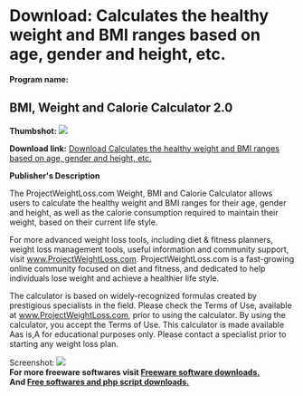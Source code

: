 # Download: Calculates the healthy weight and BMI ranges based on age, gender and height, etc.

**Program name:**

## BMI, Weight and Calorie Calculator 2.0

  
**Thumbshot:** ![](http://www.freewarefiles.com/screenshot/pwl_bmicalc_md.gif)   
  
**Download link:** [Download Calculates the healthy weight and BMI ranges based on age, gender and height, etc.](http://freesoftwares.boysofts.com/BMI-Weight-And-Calorie-Calculator_program_25395.html)  
  


**Publisher's Description**  
  


The ProjectWeightLoss.com Weight, BMI and Calorie Calculator allows users to calculate the healthy weight and BMI ranges for their age, gender and height, as well as the calorie consumption required to maintain their weight, based on their current life style. 

For more advanced weight loss tools, including diet & fitness planners, weight loss management tools, useful information and community support, visit www.ProjectWeightLoss.com. ProjectWeightLoss.com is a fast-growing online community focused on diet and fitness, and dedicated to help individuals lose weight and achieve a healthier life style. 

The calculator is based on widely-recognized formulas created by prestigious specialists in the field. Please check the Terms of Use, available at www.ProjectWeightLoss.com, prior to using the calculator. By using the calculator, you accept the Terms of Use. This calculator is made available Aas is,A for educational purposes only. Please contact a specialist prior to starting any weight loss plan. 

  
  
Screenshot: ![](http://www.freewarefiles.com/screenshot/pwl_bmicalc.gif)   
**For more freeware softwares visit [Freeware software downloads.](http://freesoftwares.boysofts.com/)**   
**And [Free softwares and php script downloads.](http://www.boysofts.com/)**
